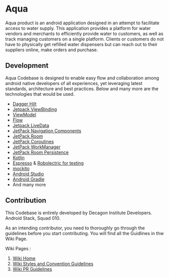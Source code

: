 # Aqua

Aqua product is an android application designed in an attempt to facilitate access to water supply. This application provides a platform for water vendors and merchants to efficiently provide water to customers, as well as track managing customers on a single platform. Clients or customers do not have to physically get refilled water dispensers but can reach out to their suppliers online, make orders and purchase. 

## Development

Aqua Codebase is designed to enable easy flow and collaboration among android native developers of all experiences, yet leveraging latest standards, architecture and best practices. Below and many more are the technologies that would be used. 

- [Dagger Hilt](https://dagger.dev/hilt/)
- [Jetpack ViewBinding](https://developer.android.com/topic/libraries/view-binding) 
- [ViewModel](https://developer.android.com/topic/libraries/architecture/viewmodel) 
- [Flow](https://developer.android.com/topic/libraries/architecture/flow)
- [Jetpack LiveData](https://developer.android.com/topic/libraries/architecture/livedata)
- [JetPack Navigation Components](https://developer.android.com/guide/navigation/navigation-getting-started)
- [JetPack Room](https://developer.android.com/topic/libraries/architecture/room)
- [JetPack Coroutines](https://developer.android.com/topic/libraries/architecture/coroutines)
- [JetPack WorkManager](https://developer.android.com/topic/libraries/architecture/workmanager)
- [JetPack Room Persistence](https://developer.android.com/topic/libraries/architecture/room-persistence)
- [Kotlin](https://kotlinlang.org/)
- [Espresso](https://developer.android.com/training/testing/espresso) & [Robolectric for testing](http://robolectric.org/)
- [mockito](https://mockito.org/)
- [Android Studio](https://developer.android.com/studio)
- [Android Gradle](https://developer.android.com/studio/projects/gradle)
- And many more


## Contribution

This Codebase is entirely developed by Decagon Institute Developers. Android Stack, Squad 010. 

As an intending contributor, you need to thoroughly go through the guidelines before you start contributing. You will find all the Guidlines in thw Wiki Page. 

Wiki Pages :

1. [Wiki Home](https://github.com/decadevs/Aqua/wiki)
2. [Wiki Styles and Convention Guidelines](https://github.com/decadevs/Aqua/wiki/Style-and-Convention)
3. [Wiki PR Guidelines](https://github.com/decadevs/Aqua/wiki/Editing-PR-Style)


